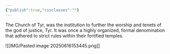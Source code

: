 ```yaml
---
{"publish":true,"cssclasses":""}
---
```


The Church of Tyr, was the institution to further the worship and tenets of the god of justice, Tyr. It was once a highly organized, formal denomination that adhered to strict rules within their fortified temples.

![[IMG/Pasted image 20250616153445.png]]